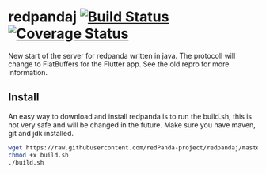 # redpandaj [![Build Status](https://travis-ci.org/redPanda-project/redpandaj.svg?branch=master)](https://travis-ci.org/redPanda-project/redpandaj) [![Coverage Status](https://coveralls.io/repos/github/redPanda-project/redpandaj/badge.svg?branch=master)](https://coveralls.io/github/redPanda-project/redpandaj?branch=master)


New start of the server for redpanda written in java. The protocoll will change to FlatBuffers for the Flutter app. See the old repro for more information.


## Install
An easy way to download and install redpanda is to run the build.sh, this is not very safe and will be changed in the future. Make sure you have maven, git and jdk installed.

```bash
wget https://raw.githubusercontent.com/redPanda-project/redpandaj/master/helpful/build.sh
chmod +x build.sh
./build.sh
```